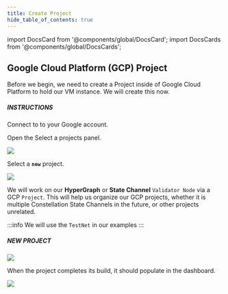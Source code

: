 ```yaml
---
title: Create Project
hide_table_of_contents: true
---
```


import DocsCard from '@components/global/DocsCard';
import DocsCards from '@components/global/DocsCards';

<head>
  <title>Google Cloud Platform GCP</title>
  <meta
    name="description"
    content="Create a Project to work with on Google Cloud Platform (GCP)."
  />
  <style>{`
    :root {
      --doc-item-container-width: 60rem;
    }
  `}
  </style>
</head>

## Google Cloud Platform (GCP) Project

Before we begin, we need to create a Project inside of Google Cloud Platform to hold our VM instance. We will create this now.

##### INSTRUCTIONS

Connect to to your Google account.

Open the Select a projects panel.

![](/img/validator_nodes/node-gcp-project1.png)

Select a **`new`** project.

![](/img/validator_nodes/node-gcp-project2.png)

We will work on our **HyperGraph** or **State Channel** `Validator Node` via a GCP `Project`. This will help us organize our GCP projects, whether it is multiple Constellation State Channels in the future, or other projects unrelated.

:::info
We will use the `TestNet` in our examples
:::

##### NEW PROJECT

![](/img/validator_nodes/node-gcp-project3.png)

When the project completes its build, it should populate in the dashboard.

![](/img/validator_nodes/node-gcp-project4.png)